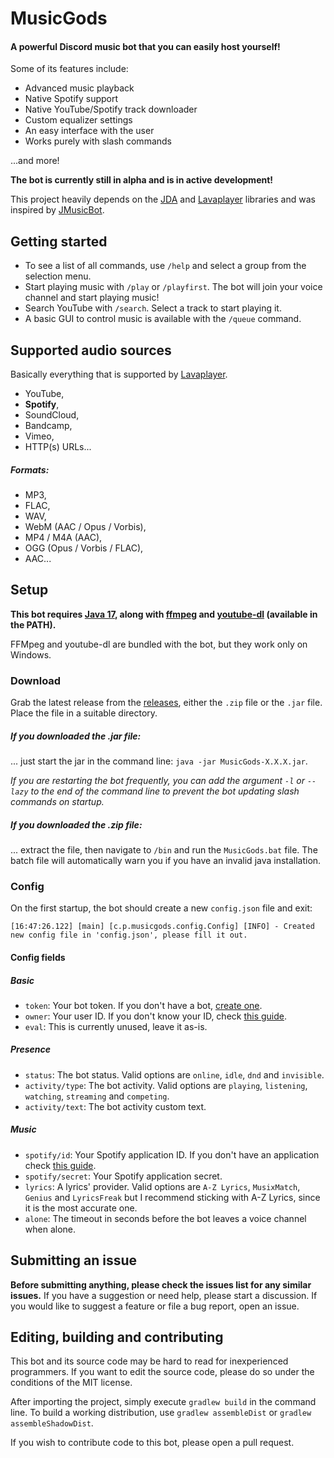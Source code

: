 # MusicGods

#### A powerful Discord music bot that you can easily host yourself!

Some of its features include:
- Advanced music playback
- Native Spotify support
- Native YouTube/Spotify track downloader
- Custom equalizer settings 
- An easy interface with the user
- Works purely with slash commands

...and more!

**The bot is currently still in alpha and is in active development!**
 
This project heavily depends on the [JDA](https://github.com/DV8FromTheWorld/JDA) and [Lavaplayer](https://github.com/sedmelluq/lavaplayer) libraries and was inspired by [JMusicBot](https://github.com/jagrosh/MusicBot).

## Getting started

- To see a list of all commands, use `/help` and select a group from the selection menu.
- Start playing music with `/play` or `/playfirst`. The bot will join your voice channel and start playing music!
- Search YouTube with `/search`. Select a track to start playing it.
- A basic GUI to control music is available with the `/queue` command.

## Supported audio sources

Basically everything that is supported by [Lavaplayer](https://github.com/sedmelluq/lavaplayer).

- YouTube,
- **Spotify**,
- SoundCloud,
- Bandcamp,
- Vimeo,
- HTTP(s) URLs...

##### Formats:

- MP3,
- FLAC,
- WAV,
- WebM (AAC / Opus / Vorbis),
- MP4 / M4A (AAC),
- OGG (Opus / Vorbis / FLAC),
- AAC...

## Setup

**This bot requires [Java 17](https://adoptium.net/temurin/releases/), along with [ffmpeg](https://ffmpeg.org) and [youtube-dl](https://github.com/ytdl-org/youtube-dl) (available in the PATH).**

FFMpeg and youtube-dl are bundled with the bot, but they work only on Windows.

### Download

Grab the latest release from the [releases](https://github.com/PattexPattex/MusicGods/releases), either the `.zip` file or the `.jar` file.
Place the file in a suitable directory.

##### If you downloaded the .jar file:

... just start the jar in the command line: `java -jar MusicGods-X.X.X.jar`.

_If you are restarting the bot frequently, you can add the argument `-l` or `--lazy` to the end of the command line to 
prevent the bot updating slash commands on startup._

##### If you downloaded the .zip file:

... extract the file, then navigate to `/bin` and run the `MusicGods.bat` file. 
The batch file will automatically warn you if you have an invalid java installation.

### Config

On the first startup, the bot should create a new `config.json` file and exit:

``
[16:47:26.122] [main] [c.p.musicgods.config.Config] [INFO] - Created new config file in 'config.json', please fill it out.
``

#### Config fields

##### Basic
- `token`: Your bot token. If you don't have a bot, [create one](https://github.com/DV8FromTheWorld/JDA/wiki/3%29-Getting-Started#creating-a-discord-bot).
- `owner`: Your user ID. If you don't know your ID, check [this guide](https://jmusicbot.com/finding-your-user-id/).
- `eval`: This is currently unused, leave it as-is.

##### Presence
- `status`: The bot status. Valid options are `online`, `idle`, `dnd` and `invisible`.
- `activity/type`: The bot activity. Valid options are `playing`, `listening`, `watching`, `streaming` and `competing`.
- `activity/text`: The bot activity custom text.

##### Music
- `spotify/id`: Your Spotify application ID. If you don't have an application check [this guide](https://developer.spotify.com/documentation/general/guides/authorization/app-settings/).
- `spotify/secret`: Your Spotify application secret.
- `lyrics`: A lyrics' provider. Valid options are `A-Z Lyrics`, `MusixMatch`, `Genius` and `LyricsFreak` 
but I recommend sticking with A-Z Lyrics, since it is the most accurate one.
- `alone`: The timeout in seconds before the bot leaves a voice channel when alone.

## Submitting an issue

**Before submitting anything, please check the issues list for any similar issues.** 
If you have a suggestion or need help, please start a discussion. 
If you would like to suggest a feature or file a bug report, open an issue.

## Editing, building and contributing

This bot and its source code may be hard to read for inexperienced programmers. 
If you want to edit the source code, please do so under the conditions of the MIT license.

After importing the project, simply execute `gradlew build` in the command line.
To build a working distribution, use `gradlew assembleDist` or `gradlew assembleShadowDist`.

If you wish to contribute code to this bot, please open a pull request.
